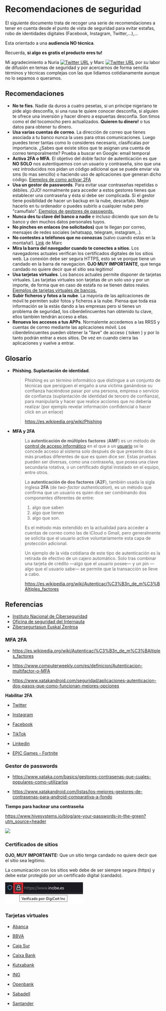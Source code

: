 # Recomendaciones de seguridad



El siguiente documento trata de recoger una serie de recomendaciones a tener en cuenta desde el punto de vista de seguridad para evitar estafas, robo de identidades digitales (Facebook, Instagram, Twitter,...),...

Esta orientado a una **audiencia NO técnica**.

Recuerda, **si algo es gratis el producto eres tu!**



Mi agradecimiento a Nuria [![Twitter URL](https://img.shields.io/twitter/url/https/twitter.com/nuria_imeq.svg?style=social&label=Follow%20%40nuria_imeq)](https://twitter.com/nuria_imeq/)  y Marc [![Twitter URL](https://img.shields.io/twitter/url/https/twitter.com/cibernicola_es.svg?style=social&label=Follow%20%40cibernicola_es)](https://twitter.com/cibernicola_es/) por su labor de difusión en temas de seguridad y por acercarnos de forma sencilla términos y técnicas complejas con las que lidiamos cotidianamente aunque no lo sepamos o queramos.



## Recomendaciones



- **No te fíes**. Nadie da duros a cuatro pesetas, si un príncipe nigeriano te pide algo desconfía, si una rusa te quiere conocer desconfía, si alguien te ofrece una inversión y hacer dinero a espuertas desconfía. Son timos como el del tocomocho pero actualizados. **Quieren tu dinero!** o tus datos para obtener tu dinero.
- **Usa varias cuentas de correo**. La dirección de correo que tienes asociada a tu banco nunca la uses para otras comunicaciones. Luego puedes tener tantas como lo consideres necesario, clasificalas por importancia. ¿Sabes que existe sitios que te asignan una cuenta de correo temporalmente? Prueba a buscar en Google: email temporal
- **Activa 2FA o MFA**. El objetivo del doble factor de autenticación es que **NO SOLO** nos autentiquemos con un usuario y contraseña, sino que una vez introducidos nos pidan un código adicional que se puede enviar via sms (lo mas sencillo) o haciendo uso de aplicaciones que generan dicho código. [Ejemplos de como activar 2FA](#mfa-2fa)
- **Usa un gestor de passwords**. Para evitar usar contraseñas repetidas o débiles. ¡OJO! normalmente para acceder a estos gestores tienes que establecer una contraseña y ésta sí debe ser complicada. Si el gestor tiene posibilidad de hacer un backup en la nube, descartalo. Mejor hacerlo en tu ordenador o puedes subirlo a cualquier nube pero "camuflalo". [Ejemplos de gestores de passwords.](#gestor-de-passwords)
- **Nunca des tu clave del banco a nadie** e incluso diciendo que son de tu banco y den muchos datos personales tuyos.
- **No pinches en enlaces (no solicitados)** que te llegan por correo, mensajes de redes sociales (whatsapp, telegram, instagram,..).
- **No contestes a teléfonos que no conozcas** (salvo cuando estas en la montaña!). [Link](https://mobile.twitter.com/cibernicola_es/status/1456360233618522120?t=jVr7HFF2MpG7O6YPM5COoA&s=03) de Marc 
- **Mira la barra del navegador cuando te conectes a sitios**. Los navegadores actuales verifican los certificados digitales de los sitios web. La conexión debe ser segura HTTPS, esto se ve porque tiene un candado en la barra de navegacion. **OJO MUY IMPORTANTE**, que tenga candado no quiere decir que el sitio sea legitimo!
- **Usa tarjetas virtuales**. Los bancos actuales permite disponer de tarjetas virtuales. Las tarjetas virtuales son tarjetas de un solo uso y por un importe, de forma que en caso de estafa no se tienen datos reales. [Ejemplos de tarjetas virtuales de bancos.](#tarjetas-virtuales)
- **Subir ficheros y fotos a la nube**. La mayoría de las aplicaciones de móvil te permiten subir fotos y ficheros a la nube. Piensa que toda esa información se la estás dando a las empresas pero si tienes un problema de seguridad, los ciberdelincuentes han obtenido tu clave, ellos tambíen tendrán acceso a ellas. 
- **Renueva los accesos a tus APPs**. Normalemte accedemos a las RRSS y cuentas de correo mediante las aplicaciones móvil. Los ciberdelincuentes pueden obtener la "llave" de acceso ( token ) y por lo tanto podrán entrar a esos sitios. De vez en cuando cierra las aplicaciones y vuelve a entrar.


## Glosario



- **Phishing. Suplantación de identidad**.

  > Phishing es un término informático que distingue a un conjunto de técnicas que persiguen el engaño a una  víctima ganándose su confianza haciéndose pasar por una persona, empresa o servicio de confianza (suplantación de identidad de tercero de  confianza), para manipularla y hacer que realice acciones que no debería realizar (por ejemplo revelar información confidencial o hacer click en un enlace)
  >
  > https://es.wikipedia.org/wiki/Phishing

- **MFA y 2FA**

  > La **autenticación de múltiples factores** (**AMF**) es un método de [control de acceso informático](https://es.wikipedia.org/wiki/Control_de_acceso_informático) en el que a un [usuario](https://es.wikipedia.org/wiki/Usuario_(informática)) se le concede acceso al sistema solo después de que presente dos o más  pruebas diferentes de que es quien dice ser. Estas pruebas pueden ser  diversas, como una contraseña, que posea una clave secundaria rotativa, o un certificado digital instalado en el equipo, entre otros.

  > La **autenticación de dos factores** (**A2F**), también usada la sigla inglesa **2FA** (de *two-factor authentication*), es un método que confirma que un usuario es quien dice ser combinando dos componentes diferentes de entre: 
  >
  > 1. algo que saben
  > 2. algo que  tienen
  > 3. algo que son. 
  >
  > Es el método más extendido en la actualidad  para acceder a cuentas de correo como las de iCloud o Gmail, pero  generalmente se solicita que el usuario active voluntariamente esta capa de protección adicional.

  > Un ejemplo de la vida cotidiana de este tipo de autenticación es  la retirada de efectivo de un cajero automático. Solo tras combinar una  tarjeta de crédito —algo que el usuario posee— y un pin —algo que el  usuario sabe— se permite que la transacción se lleve a cabo.
  >
  > https://es.wikipedia.org/wiki/Autenticaci%C3%B3n_de_m%C3%BAltiples_factores





## Referencias



- [Instituto Nacional de Ciberseguridad](https://www.incibe.es/)
- [Oficina de seguridad del Internauta](https://www.osi.es/es)
- [Zibersegurtasun Euskal Zentroa](https://www.basquecybersecurity.eus/eu/index.html)



### MFA 2FA 



- https://es.wikipedia.org/wiki/Autenticaci%C3%B3n_de_m%C3%BAltiples_factores

- https://www.computerweekly.com/es/definicion/Autenticacion-multifactor-o-MFA
- https://www.xatakandroid.com/seguridad/aplicaciones-autenticacion-dos-pasos-que-como-funcionan-mejores-opciones



**Habilitar 2FA**

- [Twitter](https://help.twitter.com/es/managing-your-account/two-factor-authentication)

- [Instagram](https://help.instagram.com/1124604297705184)
- [Facebook](https://m.facebook.com/help/148233965247823?locale2=es_ES )
- [TikTok](https://www.tiktok.com/safety/youth-portal/keep-your-account-secure?lang=es)
- [Linkedin](https://www.linkedin.com/help/linkedin/answer/31700/activar-y-desactivar-la-verificacion-en-dos-etapas?lang=es)
- [EPIC Games - Fortnite](https://www.epicgames.com/fortnite/es-MX/news/2fa )



### Gestor de passwords

- https://www.xataka.com/basics/gestores-contrasenas-que-cuales-populares-como-utilizarlos

- https://www.xatakandroid.com/listas/los-mejores-gestores-de-contrasenas-para-android-comparativa-a-fondo



**Tiempo para hackear una contraseña**

https://www.hivesystems.io/blog/are-your-passwords-in-the-green?utm_source=header



![](https://images.squarespace-cdn.com/content/v1/5ffe234606e5ec7bfc57a7a3/1615485490880-Y8L81ZT40KMHH6NATL8I/Hive+Systems+-+Password+Table.jpg)





### Certificados de sitios

**OJO, MUY IMPORTANTE:** Que un sitio tenga candado no quiere decir que el sitio sea legitimo.

La comunicación con los sitios web debe de ser siempre segura (https) y debe estar protegido por un certificado digital (candado). 



![Candado de sitio seguro](./images/candado.jpg)



### Tarjetas virtuales

- [Abanca](https://www.abanca.com/es/tarjetas/tarjetas-debito/tarjetas-prepago/)

- [BBVA](https://www.bbva.es/personas/productos/tarjetas/tarjeta-virtual.html)

- [Caja Sur](https://clientes.cajasur.es/cuentas-tarjetas/tarjeta-virtual.html)

- [Caixa Bank](https://www.caixabank.es/particular/tarjetas/tarjeta-virtual-caixabankwallet.html#)

- [Kutxabank](https://clientes.kutxabank.es/es/cuentas-tarjetas/tarjeta-virtual.html)

- [ING](https://www.ing.es/twyp#)

- [Openbank](https://www.openbank.es/en/virtual-card-free-debit-card)

- [Sabadell](https://www.bancsabadell.com/cs/Satellite/SabAtl/bs/1191347804050/es/segmento%253DEmpresas%2526prefijoruta%253Dtxempbs%252F%2526contentId%253D1191347804050%2526mapa%253Dtrue%2526nivel%253D1)

- [Santander](https://www.bancosantander.es/particulares/cuentas-tarjetas/tarjetas/debito/virtual-e-cash)

  

